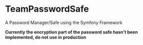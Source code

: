 TeamPasswordSafe
================

A Password Manager/Safe using the Symfony Framework

**Currently the encryption part of the password safe hasn't been implemented,
do not use in production**
